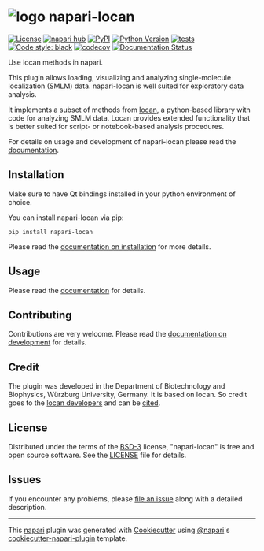 ![logo](./docs/_static/logo.png) napari-locan
==================================================

[![License](https://img.shields.io/github/license/super-resolution/napari-locan)](https://github.com/super-resolution/napari-locan/blob/main/LICENSE.md)
[![napari hub](https://img.shields.io/endpoint?url=https://api.napari-hub.org/shields/napari-locan)](https://napari-hub.org/plugins/napari-locan)
[![PyPI](https://img.shields.io/pypi/v/napari-locan.svg?color=green)](https://pypi.org/project/napari-locan)
[![Python Version](https://img.shields.io/pypi/pyversions/napari-locan.svg?color=green)](https://python.org)
[![tests](https://github.com/super-resolution/napari-locan/workflows/tests/badge.svg)](https://github.com/super-resolution/napari-locan/actions)
[![Code style: black](https://img.shields.io/badge/code%20style-black-000000.svg)](https://github.com/psf/black)
[![codecov](https://codecov.io/gh/super-resolution/napari-locan/branch/main/graph/badge.svg)](https://codecov.io/gh/super-resolution/napari-locan)
[![Documentation Status](https://readthedocs.org/projects/napari-locan/badge/?version=latest)](https://napari-locan.readthedocs.io/en/latest/?badge=latest)

Use locan methods in napari.

This plugin allows loading, visualizing and analyzing
single-molecule localization (SMLM) data.
napari-locan is well suited for exploratory data analysis.

It implements a subset of methods from [locan], a python-based library with
code for analyzing SMLM data.
Locan provides extended functionality that is better suited for script- or
notebook-based analysis procedures.

For details on usage and development of napari-locan please read the [documentation].

## Installation

Make sure to have Qt bindings installed in your python environment of choice.

You can install napari-locan via pip:

    pip install napari-locan

Please read the [documentation on installation] for more details.

## Usage

Please read the [documentation] for details.

## Contributing

Contributions are very welcome.
Please read the [documentation on development] for details.

## Credit

The plugin was developed in the Department of Biotechnology and Biophysics,
Würzburg University, Germany.
It is based on locan. So credit goes to the [locan developers]
and can be [cited](CITATION.cff).

## License

Distributed under the terms of the
[BSD-3](http://opensource.org/licenses/BSD-3-Clause)
license, "napari-locan" is free and open source software.
See the [LICENSE](LICENSE.md) file for details.

## Issues

If you encounter any problems, please [file an issue] along with a detailed description.

----------------------------------

This [napari] plugin was generated with [Cookiecutter] using [@napari]'s [cookiecutter-napari-plugin] template.

[napari]: https://github.com/napari/napari
[Cookiecutter]: https://github.com/audreyr/cookiecutter
[@napari]: https://github.com/napari
[cookiecutter-napari-plugin]: https://github.com/napari/cookiecutter-napari-plugin

[locan]: https://github.com/super-resolution/locan
[locan developers]: https://github.com/super-resolution/locan

[documentation]: https://napari-locan.readthedocs.io
[documentation on installation]: https://napari-locan.readthedocs.io/en/latest/source/installation.html
[documentation on development]: https://napari-locan.readthedocs.io/en/latest/source/development.html
[file an issue]: https://github.com/super-resolution/napari-locan/issues
